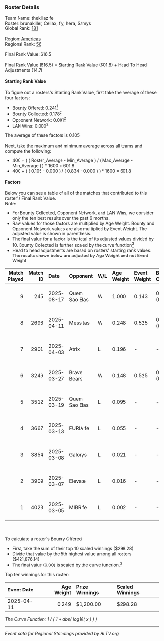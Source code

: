 ### Roster Details<br />
Team Name: thekillaz fe<br />
Roster: brunakiller, Cellax, fly, hera, Samys<br />
Global Rank: [181](../../standings_global_2025_09_01.md)<br />
<br />
Region: [Americas]( ../../standings_americas_2025_09_01.md)<br />
Regional Rank: [56]( ../../standings_americas_2025_09_01.md)<br />
<br />
Final Rank Value:  616.5<br />
<br />
Final Rank Value (616.5) = Starting Rank Value (601.8) + Head To Head Adjustments (14.7)<br />

#### Starting Rank Value<br />
To figure out a rosters's Starting Rank Value, first take the average of these four factors:<br />
- Bounty Offered: 0.241[<sup>1</sup>](#table2)
- Bounty Collected: 0.178[<sup>2</sup>](#table1)
- Opponent Network: 0.001[<sup>2</sup>](#table1)
- LAN Wins: 0.000[<sup>2</sup>](#table1)

The average of these factors is 0.105<br />
<br />
Next, take the maximum and minimum average across all teams and compute the following:<br />
- 400 + ( ( Roster_Average - Min_Average ) / ( Max_Average - Min_Average ) ) * 1600 = 601.8
- 400 + ( ( 0.105 - 0.000 ) / ( 0.834 - 0.000 ) ) * 1600 = 601.8


#### Factors<br />
Below you can see a table of all of the matches that contributed to this roster's Final Rank Value.<br />
Note:<br />

- For Bounty Collected, Opponent Network, and LAN Wins, we consider only the ten best results over the past 6 months.
- Raw values for those factors are multiplied by Age Weight. Bounty and Opponent Network values are also multiplied by Event Weight. The adjusted value is shown in parenthesis.
- The final value for a factor is the total of its adjusted values divided by 10. Bounty Collected is further scaled by the curve function[<sup>3</sup>](#curveFunction)
- Head to head adjustments are based on rosters' starting rank values. The results shown below are adjusted by Age Weight and not Event Weight
<span id="table1"></span><br />


| Match Played | Match ID | Date       | Opponent      | W/L | Age Weight | Event Weight | Bounty Collected | Opponent Network | LAN Wins  | H2H Adj. | Roster                                    |
| -: | -: | :- | :- | :- | :- | :- | :- | :- | :- | -: | :- |
|            9 |      245 | 2025-08-17 | Quem Sao Elas | W   | 1.000      | 0.143        | 0.001 (0.000)    | 0.055 (0.008)    | 0 (0.000) |    14.72 | brunakiller, fly, hera, Samys, tamizinha  |
|            8 |     2698 | 2025-04-11 | Messitas      | W   | 0.248      | 0.525        | 0.001 (0.000)    | 0.052 (0.007)    | 0 (0.000) |     3.72 | Cellax, fly, hera, Samys, xuliana         |
|            7 |     2901 | 2025-04-03 | Atrix         | L   | 0.196      | -            | -                | -                | -         |    -3.03 | brunakiller, Cellax, fly, hera, IsaKrilds |
|            6 |     3246 | 2025-03-27 | Brave Bears   | W   | 0.148      | 0.525        | 0.001 (0.000)    | 0.000 (0.000)    | 0 (0.000) |     1.77 | brunakiller, Cellax, fly, hera, IsaKrilds |
|            5 |     3512 | 2025-03-19 | Quem Sao Elas | L   | 0.095      | -            | -                | -                | -         |    -1.54 | brunakiller, Cellax, fly, hera, Samys     |
|            4 |     3667 | 2025-03-13 | FURIA fe      | L   | 0.055      | -            | -                | -                | -         |    -0.26 | brunakiller, Cellax, fly, hera, Samys     |
|            3 |     3854 | 2025-03-08 | Galorys       | L   | 0.021      | -            | -                | -                | -         |    -0.39 | brunakiller, Cellax, fly, hera, Samys     |
|            2 |     3909 | 2025-03-07 | Elevate       | L   | 0.016      | -            | -                | -                | -         |    -0.30 | brunakiller, Cellax, fly, hera, Samys     |
|            1 |     4023 | 2025-03-05 | MIBR fe       | L   | 0.002      | -            | -                | -                | -         |    -0.03 | brunakiller, Cellax, fly, hera, Samys     |

<br />
<span id="table2"></span><br />
To calculate a roster's Bounty Offered:<br />

- First, take the sum of their top 10 scaled winnings ($298.28)
- Divide that value by the 5th highest value among all rosters ($421,876.14)
- The final value (0.00) is scaled by the curve function.[<sup>3</sup>](#curveFunction)

Top ten winnings for this roster:<br />

| Event Date | Age Weight | Prize Winnings | Scaled Winnings |
| :- | -: | :- | :- |
| 2025-04-11 |      0.249 | $1,200.00      | $298.28         |


<span id="curveFunction"></span>_The Curve Function: 1 / ( 1 + abs( log10( x ) ) )_<br />

---
_Event data for Regional Standings provided by HLTV.org_<br />
